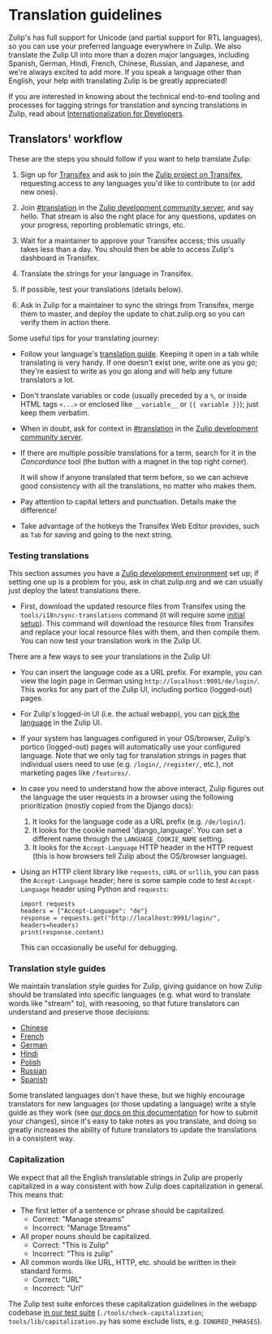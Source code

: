 # Translation guidelines

Zulip's has full support for Unicode (and partial support for RTL
languages), so you can use your preferred language everywhere in
Zulip.  We also translate the Zulip UI into more than a dozen major
languages, including Spanish, German, Hindi, French, Chinese, Russian,
and Japanese, and we're always excited to add more.  If you speak a
language other than English, your help with translating Zulip is be
greatly appreciated!

If you are interested in knowing about the technical end-to-end
tooling and processes for tagging strings for translation and syncing
translations in Zulip, read about [Internationalization for
Developers](../translating/internationalization.md).

## Translators' workflow

These are the steps you should follow if you want to help translate
Zulip:

1. Sign up for [Transifex](https://www.transifex.com) and ask to join
the [Zulip project on
Transifex](https://www.transifex.com/zulip/zulip/), requesting access
to any languages you'd like to contribute to (or add new ones).

1. Join [#translation][translation-stream] in the [Zulip development
community server](../contributing/chat-zulip-org.md), and say hello.
That stream is also the right place for any questions, updates on your
progress, reporting problematic strings, etc.

1. Wait for a maintainer to approve your Transifex access; this
   usually takes less than a day. You should then be able to access
   Zulip's dashboard in Transifex.

1. Translate the strings for your language in Transifex.

1. If possible, test your translations (details below).

1. Ask in Zulip for a maintainer to sync the strings from Transifex,
   merge them to master, and deploy the update to chat.zulip.org so
   you can verify them in action there.

Some useful tips for your translating journey:

- Follow your language's [translation guide](#translation-style-guides).
  Keeping it open in a tab while translating is very handy.  If one
  doesn't exist one, write one as you go; they're easiest to write as
  you go along and will help any future translators a lot.

- Don't translate variables or code (usually preceded by a `%`, or inside
  HTML tags `<...>` or enclosed like `__variable__` or
  `{{ variable }}`); just keep them verbatim.

- When in doubt, ask for context in
  [#translation](https://chat.zulip.org/#narrow/stream/58-translation) in
  the [Zulip development community server](../contributing/chat-zulip-org.md).

- If there are multiple possible translations for a term, search for it in
  the *Concordance* tool (the button with a magnet in the top right corner).

  It will show if anyone translated that term before, so we can achieve good
  consistency with all the translations, no matter who makes them.

- Pay attention to capital letters and punctuation. Details make the
  difference!

- Take advantage of the hotkeys the Transifex Web Editor provides, such as
  `Tab` for saving and going to the next string.

### Testing translations

This section assumes you have a
[Zulip development environment](../development/overview.md) set up;
if setting one up is a problem for you, ask in chat.zulip.org and we
can usually just deploy the latest translations there.

* First, download the updated resource files from Transifex using the
`tools/i18n/sync-translations` command (it will require some [initial
setup](../translating/internationalization.html#transifex-cli-setup)). This
command will download the resource files from Transifex and replace
your local resource files with them, and then compile them.  You can
now test your translation work in the Zulip UI.

There are a few ways to see your translations in the Zulip UI:

* You can insert the language code as a URL prefix.  For example, you
  can view the login page in German using
  `http://localhost:9991/de/login/`.  This works for any part of the
  Zulip UI, including portico (logged-out) pages.
* For Zulip's logged-in UI (i.e. the actual webapp), you can [pick the
  language](https://zulip.com/help/change-your-language) in the
  Zulip UI.
* If your system has languages configured in your OS/browser, Zulip's
  portico (logged-out) pages will automatically use your configured
  language.  Note that we only tag for translation strings in pages
  that individual users need to use (e.g. `/login/`, `/register/`,
  etc.), not marketing pages like `/features/`.
* In case you need to understand how the above interact, Zulip figures
  out the language the user requests in a browser using the following
  prioritization (mostly copied from the Django docs):

  1. It looks for the language code as a URL prefix (e.g. `/de/login/`).
  1. It looks for the cookie named 'django_language'. You can set a
     different name through the `LANGUAGE_COOKIE_NAME` setting.
  1. It looks for the `Accept-Language` HTTP header in the HTTP request
     (this is how browsers tell Zulip about the OS/browser language).

* Using an HTTP client library like `requests`, `cURL` or `urllib`,
  you can pass the `Accept-Language` header; here is some sample code to
  test `Accept-Language` header using Python and `requests`:

  ```
  import requests
  headers = {"Accept-Language": "de"}
  response = requests.get("http://localhost:9991/login/", headers=headers)
  print(response.content)
  ```

  This can occasionally be useful for debugging.

### Translation style guides

We maintain translation style guides for Zulip, giving guidance on how
Zulip should be translated into specific languages (e.g. what word to
translate words like "stream" to), with reasoning, so that future
translators can understand and preserve those decisions:

* [Chinese](chinese.md)
* [French](french.md)
* [German](german.md)
* [Hindi](hindi.md)
* [Polish](polish.md)
* [Russian](russian.md)
* [Spanish](spanish.md)

Some translated languages don't have these, but we highly encourage
translators for new languages (or those updating a language) write a
style guide as they work (see [our docs on this
documentation](../documentation/overview.md) for how to submit
your changes), since it's easy to take notes as you translate, and
doing so greatly increases the ability of future translators to update
the translations in a consistent way.

### Capitalization

We expect that all the English translatable strings in Zulip are
properly capitalized in a way consistent with how Zulip does
capitalization in general.  This means that:

* The first letter of a sentence or phrase should be capitalized.
    - Correct: "Manage streams"
    - Incorrect: "Manage Streams"
* All proper nouns should be capitalized.
    - Correct: "This is Zulip"
    - Incorrect: "This is zulip"
* All common words like URL, HTTP, etc. should be written in their
  standard forms.
    - Correct: "URL"
    - Incorrect: "Url"

The Zulip test suite enforces these capitalization guidelines in the
webapp codebase [in our test
suite](../testing/testing.html#other-test-suites)
(`./tools/check-capitalization`; `tools/lib/capitalization.py` has
some exclude lists, e.g. `IGNORED_PHRASES`).

[translation-stream]: https://chat.zulip.org/#narrow/stream/58-translation
